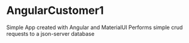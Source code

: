 # AngularCustomer1

Simple App created with Angular and MaterialUI
Performs simple crud requests to a json-server database

